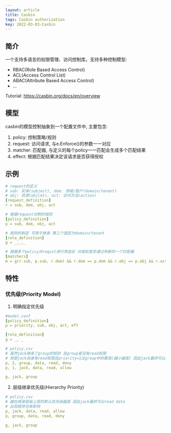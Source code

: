 ```yaml
---
layout: article
title: Casbin
tags: Casbin authorization
key: 2022-03-03-Casbin
---
```



## 简介
一个支持多语言的权限管理、访问控制库。支持多种控制模型:
- RBAC(Role Based Access Control)
- ACL(Access Control List)
- ABAC(Attribute Based Access Control)
- ...

 Tutorial: https://casbin.org/docs/en/overview

## 模型
casbin的模型控制抽象到一个配置文件中, 主要包含:
1. policy: 控制策略/规则
2. request: 访问请求, 与e.Enforce()的参数一一对应
3. matcher: 匹配器, 与定义的每个policy一一匹配会生成多个匹配结果
4. effect: 根据匹配结果决定该请求是否获得授权


## 示例

```yaml
# request的定义
# sub: 实体(subject), dom: 领域/租户(domain/tenant)
# obj: 资源(objcet), act: 访问方法(action)
[request_definition]
r = sub, dom, obj, act

# 根据request对照的规则
[policy_definition]
p = sub, dom, obj, act

# 规则的制定 可用于继承 第三个固定为domain/tenant
[role_definition]
g = _,_,_

# 根据多个policy对requst进行筛选后 对授权是否通过判断的一个匹配器
[matchers]
m = g(r.sub, p.sub, r.dom) && r.dom == p.dom && r.obj == p.obj && r.act == p.obj
```


## 特性
### 优先级(Priority Model)
1. 明确指定优先级

```yaml
#model.conf
[policy_definition]
p = priority, sub, obj, act, eft

[role_definition]
g = _, _
```

```yaml
# policy.csv
# 虽然jack继承了group的规则 且group是没有read权限
# 但是jack自身有read权限且priority=1比group中的要高(越小越高) 因此jack最终可以read data
p, 2, group, data, read, deny
p, 1, jack, data, read, allow

g, jack, group
```


2. 层级继承优先级(Hierarchy Priority)

```yaml
# policy.csv
# 越在继承层级上层的默认优先级越高 因此jack最终可以read data
# 出现顺序也有影响
p, jack, data, read, allow
p, group, data, read, deny

g, jack, group
```




